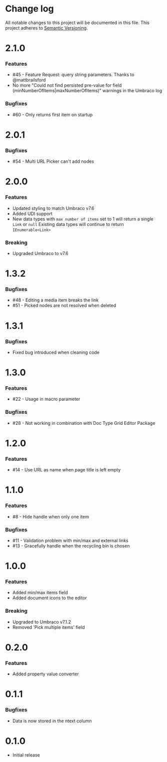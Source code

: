 # Change log
All notable changes to this project will be documented in this file. This project adheres to [Semantic Versioning](http://semver.org/).

# 2.1.0
### Features

  * #45 - Feature Request: query string parameters. Thanks to @mattbrailsford
  * No more "Could not find persisted pre-value for field (minNumberOfItems|maxNumberOfItems)" warnings in the Umbraco log

### Bugfixes

  * #60 - Only returns first item on startup

# 2.0.1
### Bugfixes

  * #54 - Multi URL Picker can't add nodes

# 2.0.0
### Features

  * Updated styling to match Umbraco v7.6
  * Added UDI support
  * New data types with `max number of items` set to 1 will return a single `Link` or `null`
    Existing data types will continue to return `IEnumerable<Link>`

### Breaking

 * Upgraded Umbraco to v7.6

# 1.3.2
### Bugfixes

  * #48 - Editing a media item breaks the link
  * #51 - Picked nodes are not resolved when deleted

# 1.3.1
### Bugfixes

  * Fixed bug introduced when cleaning code

# 1.3.0
### Features

  * #22 - Usage in macro parameter

### Bugfixes

  * #28 - Not working in combination with Doc Type Grid Editor Package

# 1.2.0
### Features

  * #14 - Use URL as name when page title is left empty

# 1.1.0
### Features

  * #8 - Hide handle when only one item

### Bugfixes

  * #11 - Validation problem with min/max and external links
  * #13 - Gracefully handle when the recycling bin is chosen

# 1.0.0
### Features

  * Added min/max items field
  * Added document icons to the editor

### Breaking

  * Upgraded to Umbraco v7.1.2
  * Removed 'Pick multiple items' field

# 0.2.0
### Features

  * Added property value converter

# 0.1.1
### Bugfixes

  * Data is now stored in the ntext column

# 0.1.0

  * Initial release
